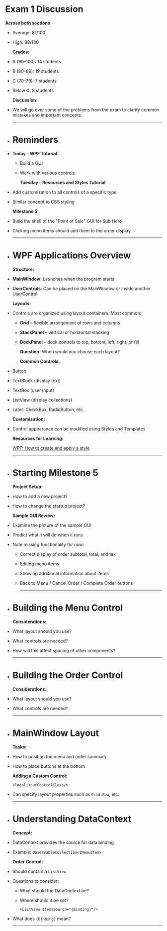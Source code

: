 # Exam 1 Discussion

**Across both sections:**
- Average: 81/100
- High: 98/100
  
  **Grades:**
- A (90–100): 14 students
- B (80–89): 19 students
- C (70–79): 7 students
- Below C: 8 students
  
  **Discussion:**
- We will go over some of the problems from the exam to clarify common mistakes and important concepts.
  
  ---
- # Reminders
- **Today – WPF Tutorial**
	- Build a GUI
	- Work with various controls
	  
	  **Tuesday – Resources and Styles Tutorial**
- Add customization to all controls of a specific type
- Similar concept to CSS styling
  
  **Milestone 5**
- Build the shell of the "Point of Sale" GUI for Sub Hero
- Clicking menu items should add them to the order display
  
  ---
- # WPF Applications Overview
  
  **Structure:**
- **MainWindow**: Launches when the program starts
- **UserControls**: Can be placed on the MainWindow or inside another UserControl
  
  **Layouts:**
- Controls are organized using layout containers. Most common:
	- **Grid** – flexible arrangement of rows and columns
	- **StackPanel** – vertical or horizontal stacking
	- **DockPanel** – dock controls to top, bottom, left, right, or fill
	  
	  **Question:** When would you choose each layout?
	  
	  **Common Controls:**
- Button
- TextBlock (display text)
- TextBox (user input)
- ListView (display collections)
- Later: CheckBox, RadioButton, etc.
  
  **Customization:**
- Control appearance can be modified using Styles and Templates
  
  **Resources for Learning:**
  
  [WPF: How to create and apply a style](https://learn.microsoft.com/en-us/dotnet/desktop/wpf/controls/how-to-create-apply-style?view=netdesktop-8.0)
  
  ---
- # Starting Milestone 5
  
  **Project Setup:**
- How to add a new project?
- How to change the startup project?
  
  **Sample GUI Review:**
- Examine the picture of the sample GUI
- Predict what it will do when it runs
- Note missing functionality for now:
	- Correct display of order subtotal, total, and tax
	- Editing menu items
	- Showing additional information about items
	- Back to Menu / Cancel Order / Complete Order buttons
	  
	  ---
- # Building the Menu Control
  
  **Considerations:**
- What layout should you use?
- What controls are needed?
- How will this affect spacing of other components?
  
  ---
- # Building the Order Control
  
  **Considerations:**
- What layout should you use?
- What controls are needed?
  
  ---
- # MainWindow Layout
  
  **Tasks:**
- How to position the menu and order summary
- How to place buttons at the bottom
  
  **Adding a Custom Control:**
  
  ```
  <local:YourControlClass/>
  ```
- Can specify layout properties such as `Grid.Row`, etc.
  
  ---
- # Understanding DataContext
  
  **Concept:**
- DataContext provides the source for data binding
- Example: `ObservableCollection<IMenuItem>`
  
  **Order Control:**
- Should contain a `ListView`
- Questions to consider:
	- What should the DataContext be?
	- Where should it be set?
	  
	  ```
	  <ListView ItemsSource="{Binding}"/>
	  ```
- What does `{Binding}` mean?
  
  ---